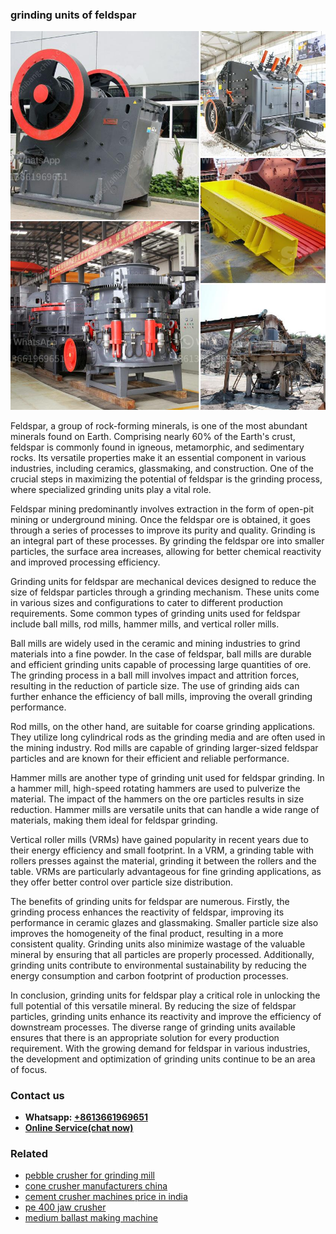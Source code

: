 <h3>grinding units of feldspar</h3><img src='1706755841.jpg' alt=''><p>Feldspar, a group of rock-forming minerals, is one of the most abundant minerals found on Earth. Comprising nearly 60% of the Earth's crust, feldspar is commonly found in igneous, metamorphic, and sedimentary rocks. Its versatile properties make it an essential component in various industries, including ceramics, glassmaking, and construction. One of the crucial steps in maximizing the potential of feldspar is the grinding process, where specialized grinding units play a vital role.</p><p>Feldspar mining predominantly involves extraction in the form of open-pit mining or underground mining. Once the feldspar ore is obtained, it goes through a series of processes to improve its purity and quality. Grinding is an integral part of these processes. By grinding the feldspar ore into smaller particles, the surface area increases, allowing for better chemical reactivity and improved processing efficiency.</p><p>Grinding units for feldspar are mechanical devices designed to reduce the size of feldspar particles through a grinding mechanism. These units come in various sizes and configurations to cater to different production requirements. Some common types of grinding units used for feldspar include ball mills, rod mills, hammer mills, and vertical roller mills.</p><p>Ball mills are widely used in the ceramic and mining industries to grind materials into a fine powder. In the case of feldspar, ball mills are durable and efficient grinding units capable of processing large quantities of ore. The grinding process in a ball mill involves impact and attrition forces, resulting in the reduction of particle size. The use of grinding aids can further enhance the efficiency of ball mills, improving the overall grinding performance.</p><p>Rod mills, on the other hand, are suitable for coarse grinding applications. They utilize long cylindrical rods as the grinding media and are often used in the mining industry. Rod mills are capable of grinding larger-sized feldspar particles and are known for their efficient and reliable performance.</p><p>Hammer mills are another type of grinding unit used for feldspar grinding. In a hammer mill, high-speed rotating hammers are used to pulverize the material. The impact of the hammers on the ore particles results in size reduction. Hammer mills are versatile units that can handle a wide range of materials, making them ideal for feldspar grinding.</p><p>Vertical roller mills (VRMs) have gained popularity in recent years due to their energy efficiency and small footprint. In a VRM, a grinding table with rollers presses against the material, grinding it between the rollers and the table. VRMs are particularly advantageous for fine grinding applications, as they offer better control over particle size distribution.</p><p>The benefits of grinding units for feldspar are numerous. Firstly, the grinding process enhances the reactivity of feldspar, improving its performance in ceramic glazes and glassmaking. Smaller particle size also improves the homogeneity of the final product, resulting in a more consistent quality. Grinding units also minimize wastage of the valuable mineral by ensuring that all particles are properly processed. Additionally, grinding units contribute to environmental sustainability by reducing the energy consumption and carbon footprint of production processes.</p><p>In conclusion, grinding units for feldspar play a critical role in unlocking the full potential of this versatile mineral. By reducing the size of feldspar particles, grinding units enhance its reactivity and improve the efficiency of downstream processes. The diverse range of grinding units available ensures that there is an appropriate solution for every production requirement. With the growing demand for feldspar in various industries, the development and optimization of grinding units continue to be an area of focus.</p><h3>Contact us</h3><ul><li><strong>Whatsapp:&nbsp;<a href="https://wa.me/8613661969651">+8613661969651</a></strong></li><li><a href="https://swt.shibang-china.com/?git&amp;zhl&amp;grinding units of feldspar"><strong>Online Service(chat now)</strong></a></li></ul><h3>Related</h3><ul><li><a href='pebble crusher for grinding mill.md'>pebble crusher for grinding mill</a></li><li><a href='cone crusher manufacturers china.md'>cone crusher manufacturers china</a></li><li><a href='cement crusher machines price in india.md'>cement crusher machines price in india</a></li><li><a href='pe 400 jaw crusher.md'>pe 400 jaw crusher</a></li><li><a href='medium ballast making machine.md'>medium ballast making machine</a></li></ul>